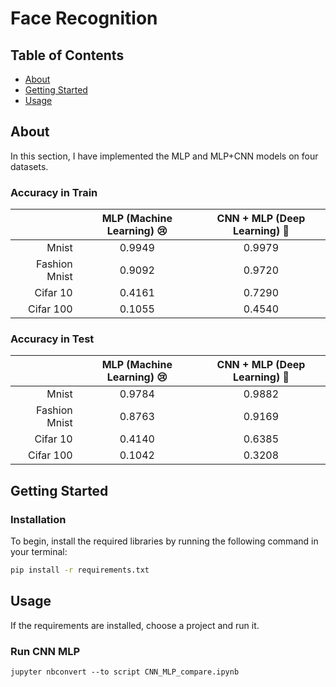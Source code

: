 # Face Recognition

## Table of Contents

- [About](#about)
- [Getting Started](#getting-started)
- [Usage](#usage)

## About <a name="about"></a>

In this section, I have implemented the MLP and MLP+CNN models on four datasets.

### Accuracy in Train

|           |       MLP (Machine Learning) 😢     |        CNN + MLP (Deep Learning) 🙂   |
|---------: | :----------------: |:----------------: |
|    Mnist            |       0.9949           |        0.9979           |
|    Fashion Mnist            |        0.9092           |        0.9720           |
|    Cifar 10            |       0.4161           |        0.7290           |
|    Cifar 100            |        0.1055         |        0.4540           |  

### Accuracy in Test

|           |       MLP (Machine Learning) 😢     |        CNN + MLP (Deep Learning) 🙂   |
|---------: | :----------------: |:----------------: |
|    Mnist            |       0.9784           |        0.9882           |
|    Fashion Mnist            |        0.8763           |        0.9169           |
|    Cifar 10            |       0.4140           |        0.6385           |
|    Cifar 100            |        0.1042         |        0.3208           |  

## Getting Started <a name="getting-started"></a>

### Installation

To begin, install the required libraries by running the following command in your terminal:

```bash
pip install -r requirements.txt
```

## Usage <a name = "usage"></a>

If the requirements are installed, choose a project and run it.

### Run CNN MLP

``` terminal
jupyter nbconvert --to script CNN_MLP_compare.ipynb
```
